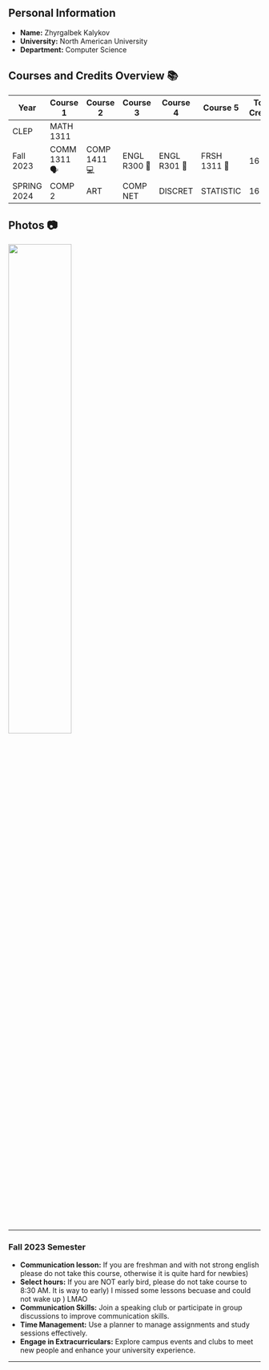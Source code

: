 ## Personal Information
- **Name:** Zhyrgalbek Kalykov
- **University:** North American University
- **Department:** Computer Science

## Courses and Credits Overview 📚

| Year      | Course 1   | Course 2    | Course 3  | Course 4  | Course 5  | Total Credits |
|-----------|------------|-------------|-----------|-----------|-----------|---------------|
| CLEP | MATH 1311  |   |    |   |   |             |
| Fall 2023 | COMM 1311 🗣️ | COMP 1411 💻 | ENGL R300 📖 | ENGL R301 📝 | FRSH 1311 🎉 | 16            |
| SPRING 2024 | COMP 2 | ART | COMP NET | DISCRET | STATISTIC | 16       |

## Photos 📷

<img src="https://www.na.edu/wp-content/uploads/2019/10/HOMEPAGE-2.jpg" style="width:50%;height:50%">

---

### Fall 2023 Semester
- **Communication lesson:** If you are freshman and with not strong english please do not take this course, otherwise it is quite hard for newbies)
- **Select hours:** If you are NOT early bird, please do not take course to 8:30 AM. It is way to early) I missed some lessons becuase and could not wake up ) LMAO
- **Communication Skills:** Join a speaking club or participate in group discussions to improve communication skills.
- **Time Management:** Use a planner to manage assignments and study sessions effectively.
- **Engage in Extracurriculars:** Explore campus events and clubs to meet new people and enhance your university experience.

---

